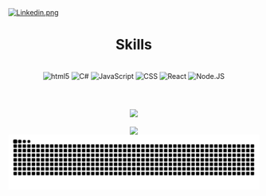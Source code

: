 <a href="https://www.linkedin.com/in/felipeosantosojo/" target="_blank">
    <img alt="Linkedin.png" height="120" src="https://cdn.jsdelivr.net/gh/devicons/devicon@latest/icons/linkedin/linkedin-original-wordmark.svg">
</a>

<h1 align="center">Skills</h1>

<div align="center" style="display: inline_block"><br/>
    <img align="center" alt="html5" height="50px" src="https://cdn.jsdelivr.net/gh/devicons/devicon@latest/icons/html5/html5-original.svg">
    <img align="center" alt="C#" height="50px" src="https://cdn.jsdelivr.net/gh/devicons/devicon@latest/icons/csharp/csharp-original.svg">
    <img align="center" alt="JavaScript" height="50px" src="https://cdn.jsdelivr.net/gh/devicons/devicon@latest/icons/javascript/javascript-original.svg"">
    <img align="center" alt="CSS" height="50px" src="https://cdn.jsdelivr.net/gh/devicons/devicon@latest/icons/css3/css3-original.svg">
    <img align="center" alt="React" height="50px" src="https://cdn.jsdelivr.net/gh/devicons/devicon@latest/icons/react/react-original.svg">
    <img align="center" alt="Node.JS" height="50px" src="https://cdn.jsdelivr.net/gh/devicons/devicon@latest/icons/nodejs/nodejs-original.svg" />
          
</div>

<h1></h1>

<br>

<div align="center">
    <a href="https://github.com/lipeoe/github-readme-stats">
        <img align="center" src="https://github-readme-stats.vercel.app/api?username=lipeoe&show_icons=true&theme=dark">
    </a>
    <br>
    <br>
    <a href="https://github.com/lipeoe/convoychat">
        <img align="center" src="https://github-readme-stats.vercel.app/api/top-langs/?username=Lipeoe&size_weight=0.5&count_weight=0.5&theme=dark">
    </a>
</div>


<picture align="center">
  <source media="(prefers-color-scheme: dark)" srcset="https://raw.githubusercontent.com/lipeoe/lipeoe/output/github-contribution-grid-snake-dark.svg">
  <source media="(prefers-color-scheme: light)" srcset="https://raw.githubusercontent.com/lipeoe/lipeoe/output/github-contribution-grid-snake-dark.svg">
  <img align="center" alt="github contribution grid snake animation" src="https://raw.githubusercontent.com/lipeoe/lipeoe/output/github-contribution-grid-snake.svg">
</picture>

